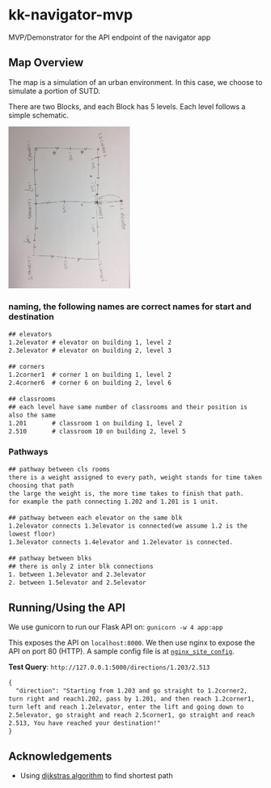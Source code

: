 # kk-navigator-mvp

MVP/Demonstrator for the API endpoint of the navigator app

## Map Overview

The map is a simulation of an urban environment. In this case, we choose to simulate a portion of SUTD.

There are two Blocks, and each Block has 5 levels. Each level follows a simple schematic. 

![SUTD_map](SUTD_map.jpg)

### naming, the following names are correct names for start and destination

```
## elevators
1.2elevator # elevator on building 1, level 2
2.3elevator # elevator on building 2, level 3

## corners
1.2corner1  # corner 1 on building 1, level 2
2.4corner6  # corner 6 on building 2, level 6

## classrooms
## each level have same number of classrooms and their position is also the same
1.201       # classroom 1 on building 1, level 2
2.510       # classroom 10 on building 2, level 5
```

### Pathways

```
## pathway between cls rooms
there is a weight assigned to every path, weight stands for time taken choosing that path
the large the weight is, the more time takes to finish that path.
for example the path connecting 1.202 and 1.201 is 1 unit.

## pathway between each elevator on the same blk
1.2elevator connects 1.3elevator is connected(we assume 1.2 is the lowest floor)
1.3elevator connects 1.4elevator and 1.2elevator is connected.

## pathway between blks
## there is only 2 inter blk connections
1. between 1.3elevator and 2.3elevator
2. between 1.5elevator and 2.5elevator
```
## Running/Using the API

We use gunicorn to run our Flask API on: `gunicorn -w 4 app:app`

This exposes the API on `localhost:8000`. We then use nginx to expose the API on port 80 (HTTP). A sample config file is at [`nginx_site_config`](nginx_site_config).

**Test Query**: `http://127.0.0.1:5000/directions/1.203/2.513`

```
{
  "direction": "Starting from 1.203 and go straight to 1.2corner2, turn right and reach1.202, pass by 1.201, and then reach 1.2corner1, turn left and reach 1.2elevator, enter the lift and going down to 2.5elevator, go straight and reach 2.5corner1, go straight and reach 2.513, You have reached your destination!"
}
```

## Acknowledgements

* Using [dijkstras algorithm](https://github.com/mburst/dijkstras-algorithm) to find shortest path
